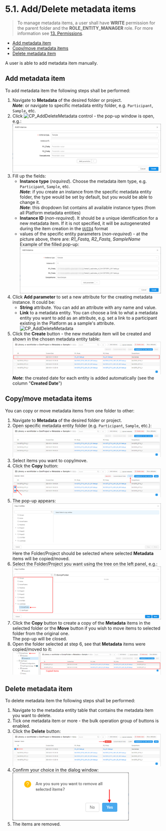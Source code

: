 # 5.1. Add/Delete metadata items

> To manage metadata items, a user shall have **WRITE** permission for the parent folder and the **ROLE\_ENTITY\_MANAGER** role. For more information see [13. Permissions](../13_Permissions/13._Permissions.md).

- [Add metadata item](#add-metadata-item)
- [Copy/move metadata items](#copymove-metadata-items)
- [Delete metadata item](#delete-metadata-item)

A user is able to add metadata item manually.

## Add metadata item

To add metadata item the following steps shall be performed:

1. Navigate to **Metadata** of the desired folder or project.  
    **_Note_**: or navigate to specific metadata entity folder, e.g. `Participant`, `Sample`, etc.
2. Click ![CP_AddDeleteMetadata](attachments/AddDeleteMetadata_1.png) control - the pop-up window is open, e.g.:  
    ![CP_AddDeleteMetadata](attachments/AddDeleteMetadata_2.png)
3. Fill up the fields:
    - **Instance type** (_required_). Choose the metadata item type, e.g. `Participant`, `Sample`, etc.  
        **_Note_**: if you create an instance from the specific metadata entity folder, the type would be set by default, but you would be able to change it.  
        **_Note_**: this dropdown list contains all available instance types (from all Platform metadata entities)
    - **Instance ID** (_non-required_). It should be a unique identification for a new metadata item. If it is not specified, it will be autogenerated during the item creation in the [`UUID4`](https://en.wikipedia.org/wiki/Universally_unique_identifier) format
    - values of the specific entity parameters (_non-required_) - at the picture above, there are: _R1\_Fastq_, _R2\_Fastq_, _SampleName_  
    Example of the filled pop-up:  
        ![CP_AddDeleteMetadata](attachments/AddDeleteMetadata_6.png)
4. Click **Add parameter** to set a new attribute for the creating metadata instance. It could be:
    - **String** attribute. You can add an attribute with any name and value.
    - **Link** to a metadata entity. You can choose a link to what a metadata entity you want to add as an attribute, e.g. set a link to a participant existing in the Platform as a sample's attribute.  
    ![CP_AddDeleteMetadata](attachments/AddDeleteMetadata_3.png)
5. Click the **Create** button - the new metadata item will be created and shown in the chosen metadata entity table:  
    ![CP_AddDeleteMetadata](attachments/AddDeleteMetadata_7.png)  
    **_Note_**: the created date for each entity is added automatically (see the column "**Created Date**")

## Copy/move metadata items

You can copy or move metadata items from one folder to other:

1. Navigate to **Metadata** of the desired folder or project.  
2. Open specific metadata entity folder (e.g. `Participant`, `Sample`, etc.):  
    ![CP_AddDeleteMetadata](attachments/AddDeleteMetadata_8.png)
3. Select items you want to copy/move.
4. Click the **Copy** button:  
    ![CP_AddDeleteMetadata](attachments/AddDeleteMetadata_9.png)
5. The pop-up appears:  
    ![CP_AddDeleteMetadata](attachments/AddDeleteMetadata_10.png)  
    Here the Folder/Project should be selected where selected **Metadata** items will be copied/moved.
6. Select the Folder/Project you want using the tree on the left panel, e.g.:  
    ![CP_AddDeleteMetadata](attachments/AddDeleteMetadata_11.png)
7. Click the **Copy** button to create a copy of the **Metadata** items in the selected folder or the **Move** button if you wish to move items to selected folder from the original one.  
    The pop-up will be closed.
8. Open the folder selected at step 6, see that **Metadata** items were copied/moved to it:  
    ![CP_AddDeleteMetadata](attachments/AddDeleteMetadata_12.png)

## Delete metadata item

To delete metadata item the following steps shall be performed:

1. Navigate to the metadata entity table that contains the metadata item you want to delete.
2. Tick one metadata item or more - the bulk operation group of buttons is enabled.  
3. Click the **Delete** button:  
    ![CP_AddDeleteMetadata](attachments/AddDeleteMetadata_4.png)
4. Confirm your choice in the dialog window:  
    ![CP_AddDeleteMetadata](attachments/AddDeleteMetadata_5.png)
5. The items are removed.
